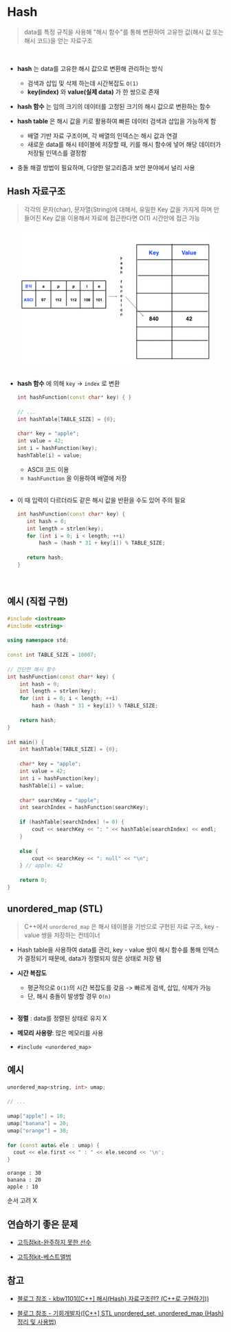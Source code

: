 # Hash

> data를 특정 규칙을 사용해 "해시 함수"를 통해 변환하여 고유한 값(해시 값 또는 해시 코드)을 얻는 자료구조

<br/>

- **hash** 는 data를 고유한 해시 값으로 변환해 관리하는 방식

  - 검색과 삽입 및 삭제 하는데 시간복잡도 `O(1)`
  - **key(index)** 와 **value(실제 data)** 가 한 쌍으로 존재
    <br/>

- **hash 함수** 는 임의 크기의 데이터를 고정된 크기의 해시 값으로 변환하는 함수
  <br/>

- **hash table** 은 해시 값을 키로 활용하여 빠른 데이터 검색과 삽입을 가능하게 함
  - 배열 기반 자료 구조이며, 각 배열의 인덱스는 해시 값과 연결
  - 새로운 data를 해시 테이블에 저장할 때, 키를 해시 함수에 넣어 해당 데이터가 저장될 인덱스를 결정함
    <br/>
- 충돌 해결 방법이 필요하며, 다양한 알고리즘과 보안 분야에서 널리 사용
  <br/>

## Hash 자료구조

> 각각의 문자(char), 문자열(String)에 대해서, 유일한 Key 값을 가지게 하며
> 만들어진 Key 값을 이용해서 자료에 접근한다면 O(1) 시간만에 접근 가능

<div style="text-align: center;">
    <img src="https://github.com/BOLTB0X/DataStructure-Algorithm/blob/main/Algorithm/Hash/hash.png?raw=true" alt="Example Image" width="90%">
</div>

<br/>

- **hash 함수** 에 의해 `key` -> `index` 로 변환

  ```cpp
  int hashFunction(const char* key) { }

  // ...
  int hashTable[TABLE_SIZE] = {0};

  char* key = "apple";
  int value = 42;
  int i = hashFunction(key);
  hashTable[i] = value;
  ```

  - ASCII 코드 이용
  - `hashFunction` 을 이용하여 배열에 저장

  <br/>

- 이 때 입력이 다르더라도 같은 해시 값을 반환을 수도 있어 주의 필요

  ```cpp
  int hashFunction(const char* key) {
     int hash = 0;
     int length = strlen(key);
     for (int i = 0; i < length; ++i)
         hash = (hash * 31 + key[i]) % TABLE_SIZE;

     return hash;
  }
  ```

  <br/>

## 예시 (직접 구현)

```cpp
#include <iostream>
#include <cstring>

using namespace std;

const int TABLE_SIZE = 10007;

// 간단한 해시 함수
int hashFunction(const char* key) {
    int hash = 0;
    int length = strlen(key);
    for (int i = 0; i < length; ++i)
        hash = (hash * 31 + key[i]) % TABLE_SIZE;

    return hash;
}

int main() {
    int hashTable[TABLE_SIZE] = {0};

    char* key = "apple";
    int value = 42;
    int i = hashFunction(key);
    hashTable[i] = value;

    char* searchKey = "apple";
    int searchIndex = hashFunction(searchKey);

    if (hashTable[searchIndex] != 0) {
        cout << searchKey << ": " << hashTable[searchIndex] << endl;
    }

    else {
        cout << searchKey << ": null" << "\n";
    } // apple: 42

    return 0;
}
```

## unordered_map (STL)

> C++에서 `unordered_map` 은 해시 테이블을 기반으로 구현된 자료 구조, key - value 쌍을 저장하는 컨테이너

- Hash table을 사용하여 data를 관리, key - value 쌍이 해시 함수를 통해 인덱스가 결정되기 때문에, data가 정렬되지 않은 상태로 저장 됌
  <br/>

- **시간 복잡도**

  - 평균적으로 `O(1)`의 시간 복잡도를 갖음 -> 빠르게 검색, 삽입, 삭제가 가능
  - 단, 해시 충돌이 발생할 경우 `O(n)`

  <br/>

- **정렬** : data를 정렬된 상태로 유지 X
  <br/>

- **메모리 사용량**: 많은 메모리를 사용
  <br/>

- `#include <unordered_map>`

## 예시

```cpp
unordered_map<string, int> umap;

// ...

umap["apple"] = 10;
umap["banana"] = 20;
umap["orange"] = 30;

for (const auto& ele : umap) {
  cout << ele.first << " : " << ele.second << '\n';
}
```

```
orange : 30
banana : 20
apple : 10
```

순서 고려 X

## 연습하기 좋은 문제

- [고득점kit-완주하지 못한 선수](https://school.programmers.co.kr/learn/courses/30/lessons/42576)

- [고득점kit-베스트앨범](https://school.programmers.co.kr/learn/courses/30/lessons/42579)

## 참고

- [블로그 참조 - kbw1101([C++] 해시(Hash) 자료구조란? (C++로 구현하기))](https://kbw1101.tistory.com/55)

- [블로그 참조 - 기회개발자([C++] STL unordered_set, unordered_map (Hash) 정리 및 사용법)](https://chance-developer.tistory.com/entry/C-STL-unorderedset-unorderedmap-Hash-정리-및-사용법)
